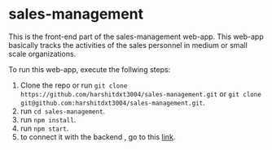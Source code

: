 # sales-management

This is the front-end part of the sales-management web-app. This web-app basically tracks the activities of the sales personnel in medium or small scale organizations.

To run this web-app, execute the follwing steps:

1. Clone the repo or run ``git clone https://github.com/harshitdxt3004/sales-management.git`` or ``git clone git@github.com:harshitdxt3004/sales-management.git``.
2. run ``cd sales-management``.
3. run ``npm install``.
4. run ``npm start``.
5. to connect it with the backend , go to this [link](https://github.com/harshitdxt3004/api-sales-management).
